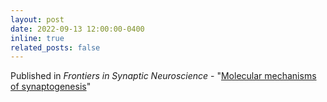 ```yaml
---
layout: post
date: 2022-09-13 12:00:00-0400
inline: true
related_posts: false
---
```


Published in *Frontiers in Synaptic Neuroscience* - "[Molecular mechanisms of synaptogenesis](https://www.frontiersin.org/articles/10.3389/fnsyn.2022.939793)"
